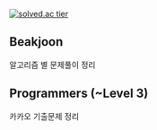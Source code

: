 [![solved.ac tier](http://mazassumnida.wtf/api/v2/generate_badge?boj=hahyuning)](https://solved.ac/hahyuning)

## Beakjoon
알고리즘 별 문제풀이 정리<br/>

## Programmers (~Level 3)
카카오 기출문제 정리

